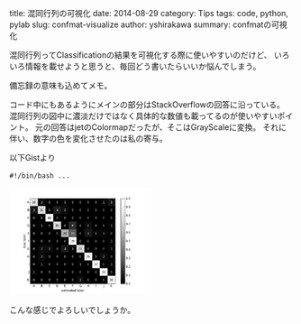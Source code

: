 title: 混同行列の可視化
date: 2014-08-29
category: Tips
tags: code, python, pylab
slug: confmat-visualize
author: yshirakawa
summary: confmatの可視化

混同行列ってClassificationの結果を可視化する際に使いやすいのだけど、
いろいろ情報を載せようと思うと、毎回どう書いたらいいか悩んでしまう。

備忘録の意味も込めてメモ。

コード中にもあるようにメインの部分はStackOverflowの回答に沿っている。
混同行列の図中に濃淡だけではなく具体的な数値も載ってるのが使いやすいポイント。
元の回答はjetのColormapだったが、そこはGrayScaleに変換。
それに伴い、数字の色を変化させたのは私の寄与。

以下Gistより

<div class="gist">
<script src="https://gist.github.com/yuta1125tp/4c7f15829567a415da9e.js"></script>
<noscript>
<pre><code>#!/bin/bash ...</code></pre>
</noscript>
</div>

<img src="images/confusion_matrix.png" alt="Confusion Matrix" style="width: 50%;"/>

こんな感じでよろしいでしょうか。
